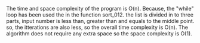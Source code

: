 The time and space complexity of the program is O(n). Because, the "while" loop has been used the in the function sort_012.
the list is divided in to three parts, input number is less than, greater than and equals to the middle point.
so, the itterations are also less, so the overall time complexity is O(n). 
The algorithm does not require any extra space so the space complexity is O(1).
